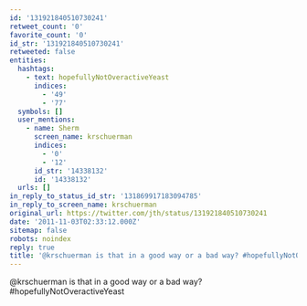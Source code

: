 ```yaml
---
id: '131921840510730241'
retweet_count: '0'
favorite_count: '0'
id_str: '131921840510730241'
retweeted: false
entities:
  hashtags:
    - text: hopefullyNotOveractiveYeast
      indices:
        - '49'
        - '77'
  symbols: []
  user_mentions:
    - name: Sherm
      screen_name: krschuerman
      indices:
        - '0'
        - '12'
      id_str: '14338132'
      id: '14338132'
  urls: []
in_reply_to_status_id_str: '131869917183094785'
in_reply_to_screen_name: krschuerman
original_url: https://twitter.com/jth/status/131921840510730241
date: '2011-11-03T02:33:12.000Z'
sitemap: false
robots: noindex
reply: true
title: '@krschuerman is that in a good way or a bad way? #hopefullyNotOveractiveYeast'
---
```


@krschuerman is that in a good way or a bad way? #hopefullyNotOveractiveYeast